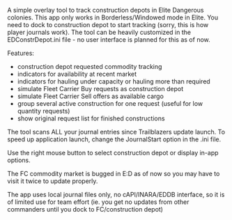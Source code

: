 A simple overlay tool to track construction depots in Elite Dangerous colonies.
This app only works in Borderless/Windowed mode in Elite.
You need to dock to construction depot to start tracking (sorry, this is how player journals work).
The tool can be heavily customized in the EDConstrDepot.ini file - no user interface is planned for this as of now.


Features:
- construction depot requested commodity tracking
- indicators for availability at recent market
- indicators for hauling under capacity or hauling more than required
- simulate Fleet Carrier Buy requests as construction depot
- simulate Fleet Carrier Sell offers as available cargo
- group several active construction for one request (useful for low quantity requests)
- show original request list for finished constructions

The tool scans ALL your journal entries since Trailblazers update launch. 
To speed up application launch, change the JournalStart option in the .ini file. 

Use the right mouse button to select construction depot or display in-app options.

The FC commodity market is bugged in E:D as of now so you may have to visit it twice to update properly. 

The app uses local journal files only, no cAPI/INARA/EDDB interface, so it is of limited use for team effort (ie. you get no updates from other commanders until you dock to FC/construction depot)
